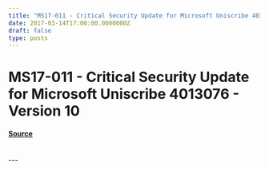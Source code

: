 ```yaml
---
title: "MS17-011 - Critical Security Update for Microsoft Uniscribe 4013076 - Version 10"
date: 2017-03-14T17:00:00.0000000Z
draft: false
type: posts
---
```

# MS17-011 - Critical Security Update for Microsoft Uniscribe 4013076 - Version 10









#### [Source](https://technet.microsoft.com/en-us/library/security/MS17-011)

<br/>
---
